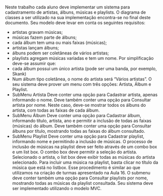 Neste trabalho cada aluno deve implementar um sistema para cadastramento de
artistas, álbuns, músicas e playlists. O diagrama de classes a ser utilizado na sua
implementação encontra-se no final deste documento.
Seu modelo deve levar em conta os seguintes requisitos:
- artistas gravam músicas;
- músicas fazem parte de álbuns;
- cada álbum tem uma ou mais faixas (músicas);
- artistas lançam álbuns;
- álbuns podem ser coletâneas de vários artistas;
- playlists agregam músicas variadas e tem um nome.
Por simplificação deve-se assumir que:
- cada álbum possui um único artista (pode ser uma banda, por exemplo, Skank)
- Num álbum tipo coletânea, o nome do artista será “Vários artistas”.
O seu sistema deve prover um menu com três opções: Artista, Álbum e Playlist.
- SubMenu Artista
Deve conter uma opção para Cadastrar artista, apenas informando o nome. Deve
também conter uma opção para Consultar artista por nome. Neste caso, deve-se
mostrar todos os álbuns do artista, com todas as faixas de cada álbum.
- SubMenu Álbum
Deve conter uma opção para Cadastrar álbum, informando título, artista, ano e
permitir a inclusão de todas as faixas (músicas) do álbum. Deve também conter uma
opção para Consultar álbuns por título, mostrando todas as faixas do álbum
consultado.
- SubMenu Playlist
Deve conter uma opção para Cadastrar playlist, informando nome e permitindo a
inclusão de músicas. O processo de inclusão de músicas na playlist deve ser feito
através de um combo box e um list box. O combo box deve permitir a seleção do
artista. Selecionado o artista, o list box deve exibir todas as músicas do artista
selecionado. Para incluir uma música na playlist, basta clicar no título da música que
está no listbox. Esse procedimento é similar ao que utilizamos na criação de turmas
apresentado na Aula 16. O submenu deve conter também uma opção para Consultar
playlists por nome, mostrando todas as músicas da playlist consultada.
Seu sistema deve ser implementado utilizando o modelo MVC.
